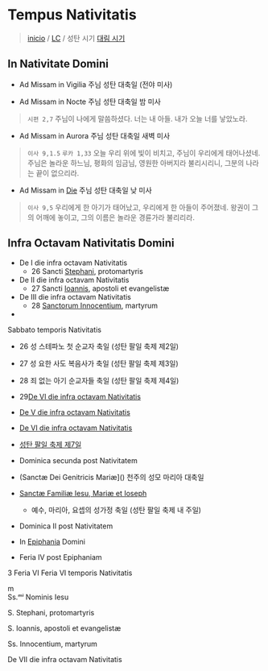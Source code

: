 # Tempus Nativitatis
> [inicio](../README.md) / [LC](../LC.md) / 성탄 시기
> [대림 시기](./LA.md)


## In Nativitate Domini
- Ad Missam in Vigilia 주님 성탄 대축일 (전야 미사)

- Ad Missam in Nocte 주님 성탄 대축일 밤 미사
> `시편 2,7` 주님이 나에게 말씀하셨다. 너는 내 아들. 내가 오늘 너를 낳았노라.  

- Ad Missam in Aurora 주님 성탄 대축일 새벽 미사
> `이사 9,1.5` `루카 1,33` 오늘 우리 위에 빛이 비치고, 주님이 우리에게 태어나셨네. 주님은 놀라운 하느님, 평화의 임금님, 영원한 아버지라 불리시리니, 그분의 나라는 끝이 없으리라.  

- Ad Missam in [Die](./nativitatis/nd.md) 주님 성탄 대축일 낮 미사
> `이사 9,5` 우리에게 한 아기가 태어났고, 우리에게 한 아들이 주어졌네. 왕권이 그의 어깨에 놓이고, 그의 이름은 놀라운 경륜가라 불리리라.  


## Infra Octavam Nativitatis Domini

- De I die infra octavam Nativitatis 
	- 26 Sancti [Stephani](1226.md), protomartyris
- De II die infra octavam Nativitatis
	- 27 Sancti [Ioannis](blank6.md), apostoli et evangelistæ
- De III die infra octavam Nativitatis
	- 28 [Sanctorum Innocentium](1228.md), martyrum
- 
 Sabbato temporis Nativitatis


- 26 성 스테파노 첫 순교자 축일 (성탄 팔일 축제 제2일)
- 27 성 요한 사도 복음사가 축일 (성탄 팔일 축제 제3일)
- 28 죄 없는 아기 순교자들 축일 (성탄 팔일 축제 제4일)
- 29[De VI die infra octavam Nativitatis](./nativitatis/die4.md)
- [De V die infra octavam Nativitatis](./nativitatis/die5.md)
- [De VI die infra octavam Nativitatis](./nativitatis/die6.md)
- [성탄 팔일 축제 제7일](./nativitatis/die7.md)
- Dominica secunda post Nativitatem 
- (Sanctæ Dei Genitricis Mariæ]() 천주의 성모 마리아 대축일
- [Sanctæ Familiæ Iesu, Mariæ et Ioseph](./)
	- 예수, 마리아, 요셉의 성가정 축일 (성탄 팔일 축제 내 주일)

- Dominica II post Nativitatem

- In [Epiphania](./epi.md) Domini
- Feria IV post Epiphaniam





3	Feria VI
 Feria VI temporis Nativitatis

m	
 Ss.ᵐⁱ Nominis Iesu


S. Stephani, protomartyris


 S. Ioannis, apostoli et evangelistæ


 Ss. Innocentium, martyrum





 De VII die infra octavam Nativitatis